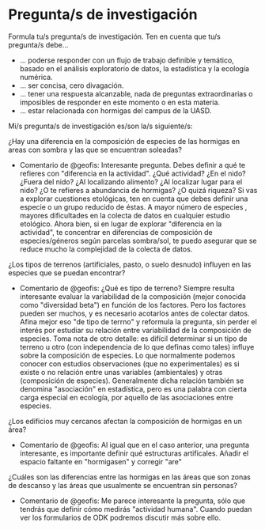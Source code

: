 # Pregunta/s de investigación

Formula tu/s pregunta/s de investigación. Ten en cuenta que tu/s pregunta/s debe...

* ... poderse responder con un flujo de trabajo definible y temático, basado en el análisis exploratorio de datos, la estadística y la ecología numérica.
* ... ser concisa, cero divagación.
* ... tener una respuesta alcanzable, nada de preguntas extraordinarias o imposibles de responder en este momento o en esta materia.
* ... estar relacionada con hormigas del campus de la UASD.

Mi/s pregunta/s de investigación es/son la/s siguiente/s:

¿Hay una diferencia en la composición de especies de las hormigas en areas con sombra y las que se encuentran soleadas?

* Comentario de @geofis: Interesante pregunta. Debes definir a qué te refieres con "diferencia en la actividad". ¿Qué actividad? ¿En el nido? ¿Fuera del nido? ¿Al localizando alimento? ¿Al localizar lugar para el nido? ¿O te refieres a abundancia de hormigas? ¿O quizá riqueza? Si vas a explorar cuestiones etológicas, ten en cuenta que debes definir una especie o un grupo reducido de éstas. A mayor número de especies , mayores dificultades en la colecta de datos en cualquier estudio etológico. Ahora bien, si en lugar de explorar "diferencia en la actividad", te concentrar en diferencias de composición de especies/géneros según parcelas sombra/sol, te puedo asegurar que se reduce mucho la complejidad de la colecta de datos.

¿Los tipos de terrenos (artificiales, pasto, o suelo desnudo) influyen en las especies que se puedan encontrar?

* Comentario de @geofis: ¿Qué es tipo de terreno? Siempre resulta interesante evaluar la variabilidad de la composición (mejor conocida como "diversidad beta") en función de los factores. Pero los factores pueden ser muchos, y es necesario acotarlos antes de colectar datos. Afina mejor eso "de tipo de terrno" y reformula la pregunta, sin perder el interés por estudiar su relación entre variabilidad de la composición de especies. Toma nota de otro detalle: es difícil determinar si un tipo de terreno u otro (con independencia de lo que definas como tales) influye sobre la composición de especies. Lo que normalmente podemos conocer con estudios observaciones (que no experimentales) es si existe o no relación entre unas variables (ambientales) y otras (composición de especies). Generalmente dicha relación también se denomina "asociación" en estadística, pero es una palabra con cierta carga especial en ecología, por aquello de las asociaciones entre especies.

¿Los edificios muy cercanos afectan la composición de hormigas en un área?

* Comentario de @geofis: Al igual que en el caso anterior, una pregunta interesante, es importante definir qué estructuras artificales. Añadir el espacio faltante en "hormigasen" y corregir "are"

¿Cuáles son las diferencias entre las hormigas en las áreas que son zonas de descanso y las áreas que usualmente se encuentran sin personas?

* Comentario de @geofis: Me parece interesante la pregunta, sólo que tendrás que definir cómo medirás "actividad humana". Cuando puedan ver los formularios de ODK podremos discutir más sobre ello.
